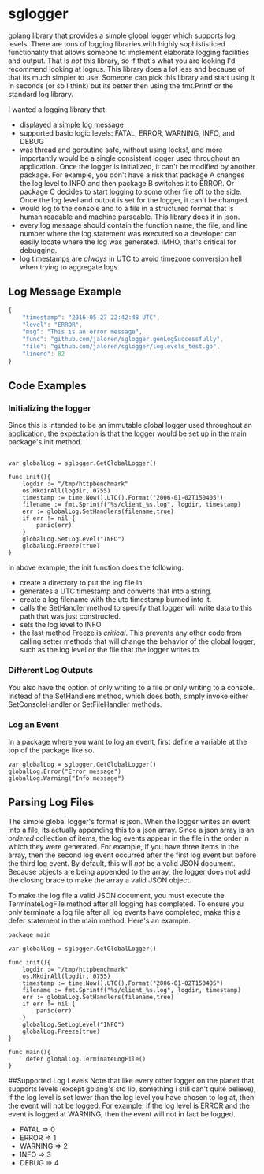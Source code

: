# sglogger
golang library that provides a simple global logger which supports log levels. There are tons of logging libraries with highly sophististiced functionality that allows someone to implement elaborate logging facilities and output. That is *not* this library, so if that's what you are looking I'd recommend looking at logrus. This library does a lot less and because of that its much simpler to use. Someone can pick this library and start using it in seconds (or so I think) but its better then using the fmt.Printf or the standard log library. 

I wanted a logging library that:
- displayed a simple log message
- supported basic logic levels: FATAL, ERROR, WARNING, INFO, and DEBUG
- was thread and goroutine safe, without using locks!, and more importantly would be a single consistent logger used throughout an application. Once the logger is initialized, it can't be modified by another package. For example, you don't have a risk that package A changes the log level to INFO and then package B switches it to ERROR. Or package C decides to start logging to some other file off to the side. Once the log level and output is set for the logger, it can't be changed.
- would log to the console and to a file in a structured format that is human readable and machine parseable. This library does it in json.
- every log message should contain the function name, the file, and line number where the log statement was executed so a developer can easily locate where the log was generated. IMHO, that's critical for debugging.
- log timestamps are *always* in UTC to avoid timezone conversion hell when trying to aggregate logs.

## Log Message Example

```javascript
{
	"timestamp": "2016-05-27 22:42:48 UTC",
	"level": "ERROR",
	"msg": "This is an error message",
	"func": "github.com/jaloren/sglogger.genLogSuccessfully",
	"file": "github.com/jaloren/sglogger/loglevels_test.go",
	"lineno": 82
}
```

## Code Examples

### Initializing the logger

Since this is intended to be an immutable global logger used throughout an application, the expectation is that the logger would be set up in the main package's init method.

```golang

var globalLog = sglogger.GetGlobalLogger()

func init(){
	logdir := "/tmp/httpbenchmark"
	os.MkdirAll(logdir, 0755)
	timestamp := time.Now().UTC().Format("2006-01-02T150405")
	filename := fmt.Sprintf("%s/client_%s.log", logdir, timestamp)
	err := globalLog.SetHandlers(filename,true)
	if err != nil {
		panic(err)
	}
	globalLog.SetLogLevel("INFO")
	globalLog.Freeze(true)
}
```

In above example, the init function does the following:
- create a directory to put the log file in.
- generates a UTC timestamp and converts that into a string.
- create a log filename with the utc timestamp burned into it.
- calls the SetHandler method to specify that logger will write data to this path that was just constructed.
- sets the log level to INFO
- the last method Freeze is *critical*. This prevents any other code from calling setter methods that will change the behavior of the global logger, such as the log level or the file that the logger writes to.

### Different Log Outputs

You also have the option of only writing to a file or only writing to a console. Instead of the SetHandlers method, which does both, simply invoke either SetConsoleHandler or SetFileHandler methods. 

### Log an Event

In a package where you want to log an event, first define a variable at the top of the package like so.
```
var globalLog = sglogger.GetGlobalLogger()
globalLog.Error("Error message")
globalLog.Warning("Info message")

```

## Parsing Log Files

The simple global logger's format is json. When the logger writes an event into a file, its actually appending this to a json array. Since a json array is an *ordered* collection of items, the log events appear in the file in the order in which they were generated. For example, if you have three items in the array, then the second log event occurred after the first log event but before the third log event. By default, this will *not* be a valid JSON document. Because objects are being appended to the array, the logger does not add the closing brace to make the array a valid JSON object. 

To make the log file a valid JSON document, you must execute the TerminateLogFile method after all logging has completed. To ensure you only terminate a log file after all log events have completed, make this a defer statement in the main method. Here's an example.

```golang
package main

var globalLog = sglogger.GetGlobalLogger()

func init(){
	logdir := "/tmp/httpbenchmark"
	os.MkdirAll(logdir, 0755)
	timestamp := time.Now().UTC().Format("2006-01-02T150405")
	filename := fmt.Sprintf("%s/client_%s.log", logdir, timestamp)
	err := globalLog.SetHandlers(filename,true)
	if err != nil {
		panic(err)
	}
	globalLog.SetLogLevel("INFO")
	globalLog.Freeze(true)
}

func main(){
     defer globalLog.TerminateLogFile()
}

```

 

##Supported Log Levels
Note that like every other logger on the planet that supports levels (except golang's std lib, something i still can't quite believe), if the log level is set lower than the log level you have chosen to log at, then the event will not be logged. For example, if the log level is ERROR and the event is logged at WARNING, then the event will not in fact be logged.
 
- FATAL => 0
- ERROR => 1
- WARNING => 2
- INFO => 3
- DEBUG => 4